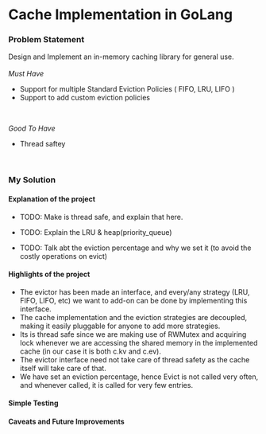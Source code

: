 # Cache Implementation in GoLang

### Problem Statement
Design and Implement an in-memory caching library for general use.
<br>
<br>
*Must Have*
- Support for multiple Standard Eviction Policies ( FIFO, LRU, LIFO ) <br>
- Support to add custom eviction policies
<br>

*Good To Have*
- Thread saftey

<br>

### My Solution

#### Explanation of the project
- TODO: Make is thread safe, and explain that here.

- TODO: Explain the LRU & heap(priority_queue)

- TODO: Talk abt the eviction percentage and why we set it (to avoid the costly operations on evict)



#### Highlights of the project
- The evictor has been made an interface, and every/any strategy (LRU, FIFO, LIFO, etc) we want to add-on can be done by implementing this interface.
- The cache implementation and the eviction strategies are decoupled, making it easily pluggable for anyone to add more strategies.
- Its is thread safe since we are making use of RWMutex and acquiring lock whenever we are accessing the shared memory in the implemented cache (in our case it is both c.kv and c.ev).
- The evictor interface need not take care of thread safety as the cache itself will take care of that.
- We have set an eviction percentage, hence Evict is not called very often, and whenever called, it is called for very few entries.


#### Simple Testing

#### Caveats and Future Improvements


